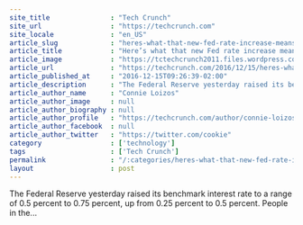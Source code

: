 ```yaml
---
site_title               : "Tech Crunch"
site_url                 : "https://techcrunch.com"
site_locale              : "en_US"
article_slug             : "heres-what-that-new-fed-rate-increase-means-for-venture-backed-startups"
article_title            : "Here’s what that new Fed rate increase means for venture-backed startups"
article_image            : "https://tctechcrunch2011.files.wordpress.com/2016/12/gettyimages-144366870.jpg?w=764&h=400&crop=1"
article_url              : "https://techcrunch.com/2016/12/15/heres-what-that-new-fed-rate-increase-means-for-venture-backed-startups/"
article_published_at     : "2016-12-15T09:26:39-02:00"
article_description      : "The Federal Reserve yesterday raised its benchmark interest rate to a range of 0.5 percent to 0.75 percent, up from 0.25 percent to 0.5 percent. People in the..."
article_author_name      : "Connie Loizos"
article_author_image     : null
article_author_biography : null
article_author_profile   : "https://techcrunch.com/author/connie-loizos/"
article_author_facebook  : null
article_author_twitter   : "https://twitter.com/cookie"
category                 : ['technology']
tags                     : ['Tech Crunch']
permalink                : "/:categories/heres-what-that-new-fed-rate-increase-means-for-venture-backed-startups/"
layout                   : post
---
```


The Federal Reserve yesterday raised its benchmark interest rate to a range of 0.5 percent to 0.75 percent, up from 0.25 percent to 0.5 percent. People in the...
